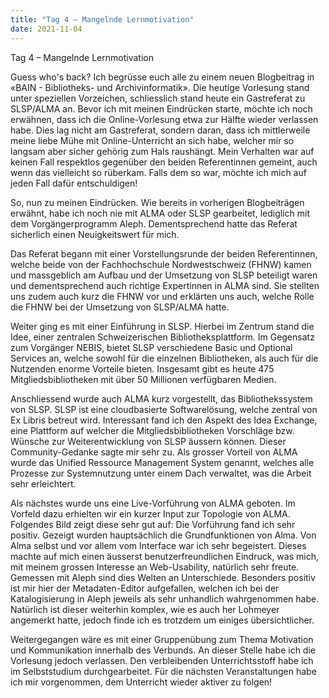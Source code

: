 ```yaml
---
title: "Tag 4 – Mangelnde Lernmotivation"
date: 2021-11-04
---
```

Tag 4 – Mangelnde Lernmotivation

Guess who's back? Ich begrüsse euch alle zu einem neuen Blogbeitrag in «BAIN - Bibliotheks- und Archivinformatik». Die heutige Vorlesung stand unter speziellen Vorzeichen, schliesslich stand heute ein Gastreferat zu SLSP/ALMA an. Bevor ich mit meinen Eindrücken starte, möchte ich noch erwähnen, dass ich die Online-Vorlesung etwa zur Hälfte wieder verlassen habe. Dies lag nicht am Gastreferat, sondern daran, dass ich mittlerweile meine liebe Mühe mit Online-Unterricht an sich habe, welcher mir so langsam aber sicher gehörig zum Hals raushängt. Mein Verhalten war auf keinen Fall respektlos gegenüber den beiden Referentinnen gemeint, auch wenn das vielleicht so rüberkam. Falls dem so war, möchte ich mich auf jeden Fall dafür entschuldigen!

So, nun zu meinen Eindrücken. Wie bereits in vorherigen Blogbeiträgen erwähnt, habe ich noch nie mit ALMA oder SLSP gearbeitet, lediglich mit dem Vorgängerprogramm Aleph. Dementsprechend hatte das Referat sicherlich einen Neuigkeitswert für mich. 

Das Referat begann mit einer Vorstellungsrunde der beiden Referentinnen, welche beide von der Fachhochschule Nordwestschweiz (FHNW) kamen und massgeblich am Aufbau und der Umsetzung von SLSP beteiligt waren und dementsprechend auch richtige Expertinnen in ALMA sind. Sie stellten uns zudem auch kurz die FHNW vor und erklärten uns auch, welche Rolle die FHNW bei der Umsetzung von SLSP/ALMA hatte. 

Weiter ging es mit einer Einführung in SLSP. Hierbei im Zentrum stand die Idee, einer zentralen Schweizerischen Bibliotheksplattform. Im Gegensatz zum Vorgänger NEBIS, bietet SLSP verschiedene Basic und Optional Services an, welche sowohl für die einzelnen Bibliotheken, als auch für die Nutzenden enorme Vorteile bieten. Insgesamt gibt es heute 475 Mitgliedsbibliotheken mit über 50 Millionen verfügbaren Medien. 

Anschliessend wurde auch ALMA kurz vorgestellt, das Bibliothekssystem von SLSP. SLSP ist eine cloudbasierte Softwarelösung, welche zentral von Ex Libris betreut wird. Interessant fand ich den Aspekt des Idea Exchange, eine Plattform auf welcher die Mitgliedsbibliotheken Vorschläge bzw. Wünsche zur Weiterentwicklung von SLSP äussern können. Dieser Community-Gedanke sagte mir sehr zu. Als grosser Vorteil von ALMA wurde das Unified Ressource Management System genannt, welches alle Prozesse zur Systemnutzung unter einem Dach verwaltet, was die Arbeit sehr erleichtert. 

Als nächstes wurde uns eine Live-Vorführung von ALMA geboten. Im Vorfeld dazu erhielten wir ein kurzer Input zur Topologie von ALMA. Folgendes Bild zeigt diese sehr gut auf: 
Die Vorführung fand ich sehr positiv. Gezeigt wurden hauptsächlich die Grundfunktionen von Alma. Von Alma selbst und vor allem vom Interface war ich sehr begeistert. Dieses machte auf mich einen äusserst benutzerfreundlichen Eindruck, was mich, mit meinem grossen Interesse an Web-Usability, natürlich sehr freute. Gemessen mit Aleph sind dies Welten an Unterschiede. Besonders positiv ist mir hier der Metadaten-Editor aufgefallen, welchen ich bei der Katalogisierung in Aleph jeweils als sehr unhandlich wahrgenommen habe. Natürlich ist dieser weiterhin komplex, wie es auch her Lohmeyer angemerkt hatte, jedoch finde ich es trotzdem um einiges übersichtlicher. 

Weitergegangen wäre es mit einer Gruppenübung zum Thema Motivation und Kommunikation innerhalb des Verbunds. An dieser Stelle habe ich die Vorlesung jedoch verlassen. Den verbleibenden Unterrichtsstoff habe ich im Selbststudium durchgearbeitet. Für die nächsten Veranstaltungen habe ich mir vorgenommen, dem Unterricht wieder aktiver zu folgen! 
